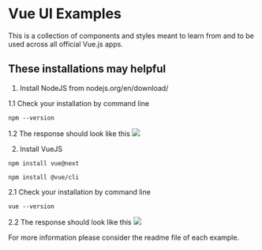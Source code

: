 # Vue UI Examples

This is a collection of components and styles meant to learn from and to be used across all official Vue.js apps.

## These installations may helpful 

1.  Install NodeJS from nodejs.org/en/download/

1.1 Check your installation by command line
```
npm --version
```

1.2 The response should look like this
![](https://mycodepool.github.io/vue-examples/result_npm_installation.png)


2. Install VueJS
```
npm install vue@next
```

```
npm install @vue/cli
```

2.1 Check your installation by command line
```
vue --version
```

2.2 The response should look like this
![](https://mycodepool.github.io/vue-examples/result_vue_installation.png)


For more information please consider the readme file of each example.
